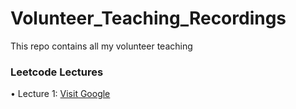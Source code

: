 # Volunteer_Teaching_Recordings
This repo contains all my volunteer teaching
### Leetcode Lectures
• Lecture 1: [Visit Google](https://www.google.com)
